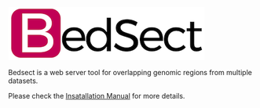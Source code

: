 ![alt text](./logo.png)

Bedsect is a web server tool for overlapping genomic regions from multiple datasets.

Please check the [Insatallation Manual](https://github.com/sraghav-lab/Bedsect/edit/master/README.md) for more details.

